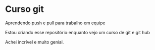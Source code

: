 # Curso git
Aprendendo push e pull para trabalho em equipe

Estou criando esse repositório enquanto vejo um curso de git e git hub

Achei incrível e muito genial.
